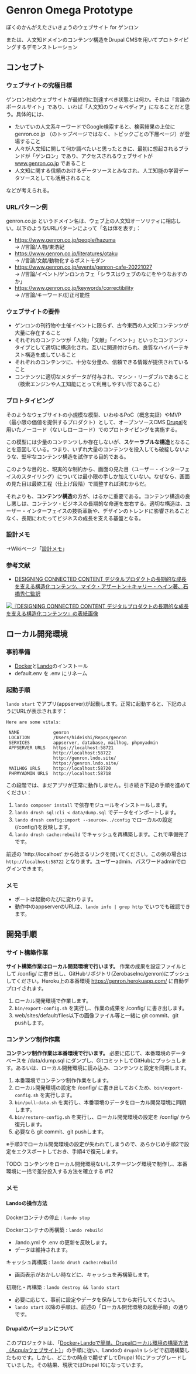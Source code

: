 # Genron Omega Prototype

ぼくのかんがえたさいきょうのウェブサイト for ゲンロン

または、人文知ドメインのコンテンツ構造をDrupal CMSを用いてプロトタイピングするデモンストレーション

## コンセプト

### ウェブサイトの究極目標

ゲンロン社のウェブサイトが最終的に到達すべき状態とは何か。それは「言論のポータルサイト」であり、いわば「人文知のウィキペディア」になることだと思う。具体的には、

- たいていの人文系キーワードでGoogle検索すると、検索結果の上位に genron.co.jp （のトップページではなく、トピックごとの下層ページ）が登場すること
- 人々が人文知に関して何か調べたいと思ったときに、最初に想起されるブランドが「ゲンロン」であり、アクセスされるウェブサイトが www.genron.co.jp であること
- 人文知に関する信頼のおけるデータソースとみなされ、人工知能の学習データソースとしても活用されること

などが考えられる。


### URLパターン例

genron.co.jp というドメイン名は、ウェブ上の人文知オーソリティに相応しい。以下のようなURLパターンによって「名は体を表す」：

- https://www.genron.co.jp/people/hazuma  
  → //言論/人物/東浩紀
- https://www.genron.co.jp/literatures/otaku  
  → //言論/文献/動物化するポストモダン
- https://www.genron.co.jp/events/genron-cafe-20221027  
  → //言論/イベント/ゲンロンカフェ「シラスはウェブのなにをやりなおすのか」
- https://www.genron.co.jp/keywords/correctibility  
  → //言論/キーワード/訂正可能性


### ウェブサイトの要件

- ゲンロンの刊行物や主催イベントに限らず、古今東西の人文知コンテンツが大量に存在すること
- それぞれのコンテンツが「人物」「文献」「イベント」といったコンテンツ・タイプとして適切に構造化され、互いに関連付けられ、良質なハイパーテキスト構造を成していること
- それぞれのコンテンツに、十分な分量の、信頼できる情報が提供されていること
- コンテンツに適切なメタデータが付与され、マシン・リーダブルであること（検索エンジンや人工知能にとって利用しやすい形であること）

### プロトタイピング

そのようなウェブサイトの小規模な模型、いわゆるPoC（概念実証）やMVP（最小限の価値を提供するプロダクト）として、オープンソースCMS [Drupal](https://www.drupal.org/)を用いたノーコード（ないしローコード）でのプロトタイピングを実施する。

この模型には少量のコンテンツしか存在しないが、**スケーラブルな構造**となることを意図している。つまり、いずれ大量のコンテンツを投入しても破綻しないような、堅牢なコンテンツ構造を試作する目的である。

このような目的と、現実的な制約から、画面の見た目（ユーザー・インターフェイスのスタイリング）については最小限の手しか加えていない。なぜなら、画面の見た目は最終工程（仕上げ段階）で調整すれば済むからだ。

それよりも、**コンテンツ構造**の方が、はるかに重要である。コンテンツ構造の良し悪しは、コンテンツ・ビジネスの長期的な命運を左右する。適切な構造は、ユーザー・インターフェイスの技術革新や、デザインのトレンドに影響されることなく、長期にわたってビジネスの成長を支える基盤となる。

### 設計メモ

→Wikiページ「[設計メモ](https://github.com/ZerobaseInc/genron/wiki/%E8%A8%AD%E8%A8%88%E3%83%A1%E3%83%A2)」

### 参考文献

- [DESIGNING CONNECTED CONTENT デジタルプロダクトの長期的な成長を支える構造化コンテンツ、マイク・アザートン＋キャリー・ヘイン著、石橋秀仁監訳](https://www.amazon.co.jp/dp/4862465196/)

[
  ![『DESIGNING CONNECTED CONTENT デジタルプロダクトの長期的な成長を支える構造化コンテンツ』の表紙画像](9784862465191.jpg)
](https://www.amazon.co.jp/dp/4862465196/)


## ローカル開発環境

### 事前準備

- [Docker](https://www.docker.com/)と[Lando](https://lando.dev/)のインストール
- default.env を .env にリネーム

### 起動手順

`lando start` でアプリ(appserver)が起動します。正常に起動すると、下記のようにURLが表示されます：

```
Here are some vitals:

 NAME             genron                                   
 LOCATION         /Users/hideishi/Repos/genron             
 SERVICES         appserver, database, mailhog, phpmyadmin 
 APPSERVER URLS   https://localhost:58721                  
                  http://localhost:58722                   
                  http://genron.lndo.site/                 
                  https://genron.lndo.site/                
 MAILHOG URLS     http://localhost:58720                   
 PHPMYADMIN URLS  http://localhost:58718                  
 ```

この段階では、まだアプリが正常に動作しません。引き続き下記の手順を進めてください：

1. `lando composer install` で依存モジュールをインストールします。
2. `lando drush sql:cli < data/dump.sql` でデータをインポートします。
3. `lando drush config:import --source=../config` でローカルの設定(/config/)を反映します。
4. `lando drush cache:rebuild` でキャッシュを再構築します。これで準備完了です。

前述の 'http://localhost' から始まるリンクを開いてください。この例の場合は `http://localhost:58722` となります。ユーザーadmin、パスワードadminでログインできます。

### メモ

- ポートは起動のたびに変わります。
- 動作中のappserverのURLは、`lando info | grep http` でいつでも確認できます。


## 開発手順

### サイト構築作業

**サイト構築作業はローカル開発環境で行います。** 作業の成果を設定ファイルとして /config/ に書き出し、GitHubリポジトリ(ZerobaseInc/genron)にプッシュしてください。Heroku上の本番環境 <https://genron.herokuapp.com/> に自動デプロイされます。

1. ローカル開発環境で作業します。
2. `bin/export-config.sh` を実行し、作業の成果を /config/ に書き出します。
3. web/sites/default/files以下の画像ファイル等と一緒に git commit、git pushします。


### コンテンツ制作作業

**コンテンツ制作作業は本番環境で行います。** 必要に応じて、本番環境のデータベースを /data/dump.sql にダンプし、GitコミットしてGitHubにプッシュします。あるいは、ローカル開発環境に読み込み、コンテンツと設定を同期します。

1. 本番環境でコンテンツ制作作業をします。
2. ローカル開発環境の設定を /config/ に書き出しておくため、`bin/export-config.sh` を実行します。
3. `bin/pull-data.sh` を実行し、本番環境のデータをローカル開発環境に同期します。
4. `bin/restore-config.sh` を実行し、ローカル開発環境の設定を /config/ から復元します。
5. 必要なら git commit、git pushします。

※手順3でローカル開発環境の設定が失われてしまうので、あらかじめ手順2で設定をエクスポートしておき、手順4で復元します。

TODO: コンテンツをローカル開発環境ないしステージング環境で制作し、本番環境に一括で差分投入する方法を確立する #12


### メモ

#### Landoの操作方法

Dockerコンテナの停止
: `lando stop`

Dockerコンテナの再構築
: `lando rebuild`
  - .lando.yml や .env の更新を反映します。
  - データは維持されます。

キャッシュ再構築
: `lando drush cache:rebuild`
  - 画面表示がおかしい時などに、キャッシュを再構築します。

初期化・再構築
: `lando destroy && lando start`
  - 必要に応じて、事前に設定やデータを保存してから実行してください。
  - `lando start` 以降の手順は、前述の「ローカル開発環境の起動手順」の通りです。


#### Drupalのバージョンについて

このプロジェクトは、「[Docker+Landoで簡単、Drupalローカル環境の構築方法（Acquiaウェブサイト）](https://www.acquia.com/jp/blog/how-to-use-lando-for-building-drupal-local-environment)」の手順に従い、Landoの `drupal9` レシピで初期構築したものです。しかし、どこかの時点で期せずしてDrupal 10にアップグレードしていました。その結果、現状ではDrupal 10になっています。
